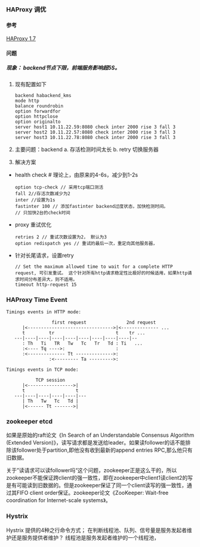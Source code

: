 ### HAProxy 调优
#### 参考 
   [HAProxy 1.7](https://cbonte.github.io/haproxy-dconv/1.7/configuration.html)
#### 问题
##### 现象： backend节点下限，前端服务影响超5S。
1. 现有配置如下
    ```
    backend habackend_kms
    mode http
    balance roundrobin
    option forwardfor
    option httpclose
    option originalto
    server host1 10.11.22.59:8080 check inter 2000 rise 3 fall 3
    server host2 10.11.22.57:8080 check inter 2000 rise 3 fall 3
    server host3 10.11.22.78:8080 check inter 2000 rise 3 fall 3
    ````

2. 主要问题：backend a. 存活检测时间太长 b. retry 切换服务器

3. 解决方案
- health check # 理论上，由原来的4-6s，减少到1-2s
    ```
	option tcp-check // 采用tcp端口测活
	fall 2//存活次数减少为2
	inter //设置为1s
	fastinter 100 // 添加fastinter backend过度状态，加快检测时间。
	// 只加快2台的check时间
    ```
- proxy 重试优化
    ```
	retries 2 // 重试次数设置为2， 默认为3
	option redispatch yes // 重试的最后一次，重定向其他服务器，
    ```
- 针对长尾请求，设置retry
    ```
    // Set the maximum allowed time to wait for a complete HTTP request, 可引发重试。 这个针对所有http请求稳定性比极好的时候适用，如果http请求时间分布差异大，则不适用。
	timeout http-request 15 
    ```

### HAProxy Time Event

```
Timings events in HTTP mode:

                 first request               2nd request
      |<-------------------------------->|<-------------- ...
      t         tr                       t    tr ...
   ---|----|----|----|----|----|----|----|----|--
      : Th   Ti   TR   Tw   Tc   Tr   Td : Ti   ...
      :<---- Tq ---->:                   :
      :<-------------- Tt -------------->:
                :<--------- Ta --------->:

Timings events in TCP mode:

           TCP session
      |<----------------->|
      t                   t
   ---|----|----|----|----|---
      | Th   Tw   Tc   Td |
      |<------ Tt ------->|
```


### zookeeper etcd
如果是原始的raft论文《In Search of an Understandable Consensus Algorithm (Extended Version)》，读写请求都是发送给leader。如果读follower的话不能排除该follower处于partition,即他没有收到最新的append entries RPC,那么他只有旧数据。

关于”读请求可以读follower吗“这个问题，zookeeper正是这么干的，所以zookeeper不能保证跨client的强一致性，即在zookeeper中client1读client2的写是有可能读到旧数据的。但是zookeeper保证了同一个client读写的强一致性，通过其FIFO client order保证。zookeeper论文《ZooKeeper: Wait-free coordination for Internet-scale systems》。



### Hystrix
Hystrix 提供的4种之行命令方式； 在判断线程池、队列、信号量是服务发起者维护还是服务提供者维护？  线程池是服务发起者维护的一个线程池，